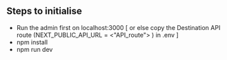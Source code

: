 ## Steps to initialise
- Run the admin first on localhost:3000 [ or else copy the Destination API route (NEXT_PUBLIC_API_URL = <"API_route"> ) in .env ]
- npm install
- npm run dev
